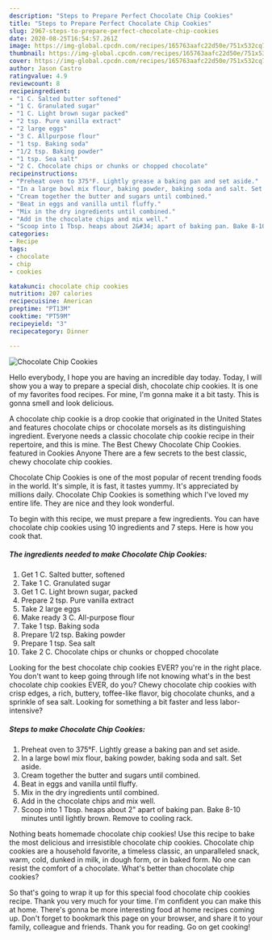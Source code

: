 ```yaml
---
description: "Steps to Prepare Perfect Chocolate Chip Cookies"
title: "Steps to Prepare Perfect Chocolate Chip Cookies"
slug: 2967-steps-to-prepare-perfect-chocolate-chip-cookies
date: 2020-08-25T16:54:57.261Z
image: https://img-global.cpcdn.com/recipes/165763aafc22d50e/751x532cq70/chocolate-chip-cookies-recipe-main-photo.jpg
thumbnail: https://img-global.cpcdn.com/recipes/165763aafc22d50e/751x532cq70/chocolate-chip-cookies-recipe-main-photo.jpg
cover: https://img-global.cpcdn.com/recipes/165763aafc22d50e/751x532cq70/chocolate-chip-cookies-recipe-main-photo.jpg
author: Jason Castro
ratingvalue: 4.9
reviewcount: 8
recipeingredient:
- "1 C. Salted butter softened"
- "1 C. Granulated sugar"
- "1 C. Light brown sugar packed"
- "2 tsp. Pure vanilla extract"
- "2 large eggs"
- "3 C. Allpurpose flour"
- "1 tsp. Baking soda"
- "1/2 tsp. Baking powder"
- "1 tsp. Sea salt"
- "2 C. Chocolate chips or chunks or chopped chocolate"
recipeinstructions:
- "Preheat oven to 375°F. Lightly grease a baking pan and set aside."
- "In a large bowl mix flour, baking powder, baking soda and salt. Set aside."
- "Cream together the butter and sugars until combined."
- "Beat in eggs and vanilla until fluffy."
- "Mix in the dry ingredients until combined."
- "Add in the chocolate chips and mix well."
- "Scoop into 1 Tbsp. heaps about 2&#34; apart of baking pan. Bake 8-10 minutes until lightly brown. Remove to cooling rack."
categories:
- Recipe
tags:
- chocolate
- chip
- cookies

katakunci: chocolate chip cookies 
nutrition: 207 calories
recipecuisine: American
preptime: "PT13M"
cooktime: "PT59M"
recipeyield: "3"
recipecategory: Dinner

---
```



![Chocolate Chip Cookies](https://img-global.cpcdn.com/recipes/165763aafc22d50e/751x532cq70/chocolate-chip-cookies-recipe-main-photo.jpg)

Hello everybody, I hope you are having an incredible day today. Today, I will show you a way to prepare a special dish, chocolate chip cookies. It is one of my favorites food recipes. For mine, I'm gonna make it a bit tasty. This is gonna smell and look delicious.

A chocolate chip cookie is a drop cookie that originated in the United States and features chocolate chips or chocolate morsels as its distinguishing ingredient. Everyone needs a classic chocolate chip cookie recipe in their repertoire, and this is mine. The Best Chewy Chocolate Chip Cookies. featured in Cookies Anyone There are a few secrets to the best classic, chewy chocolate chip cookies.

Chocolate Chip Cookies is one of the most popular of recent trending foods in the world. It's simple, it is fast, it tastes yummy. It's appreciated by millions daily. Chocolate Chip Cookies is something which I've loved my entire life. They are nice and they look wonderful.


To begin with this recipe, we must prepare a few ingredients. You can have chocolate chip cookies using 10 ingredients and 7 steps. Here is how you cook that.

<!--inarticleads1-->

##### The ingredients needed to make Chocolate Chip Cookies:

1. Get 1 C. Salted butter, softened
1. Take 1 C. Granulated sugar
1. Get 1 C. Light brown sugar, packed
1. Prepare 2 tsp. Pure vanilla extract
1. Take 2 large eggs
1. Make ready 3 C. All-purpose flour
1. Take 1 tsp. Baking soda
1. Prepare 1/2 tsp. Baking powder
1. Prepare 1 tsp. Sea salt
1. Take 2 C. Chocolate chips or chunks or chopped chocolate


Looking for the best chocolate chip cookies EVER? you&#39;re in the right place. You don&#39;t want to keep going through life not knowing what&#39;s in the best chocolate chip cookies EVER, do you? Chewy chocolate chip cookies with crisp edges, a rich, buttery, toffee-like flavor, big chocolate chunks, and a sprinkle of sea salt. Looking for something a bit faster and less labor-intensive? 

<!--inarticleads2-->

##### Steps to make Chocolate Chip Cookies:

1. Preheat oven to 375°F. Lightly grease a baking pan and set aside.
1. In a large bowl mix flour, baking powder, baking soda and salt. Set aside.
1. Cream together the butter and sugars until combined.
1. Beat in eggs and vanilla until fluffy.
1. Mix in the dry ingredients until combined.
1. Add in the chocolate chips and mix well.
1. Scoop into 1 Tbsp. heaps about 2&#34; apart of baking pan. Bake 8-10 minutes until lightly brown. Remove to cooling rack.


Nothing beats homemade chocolate chip cookies! Use this recipe to bake the most delicious and irresistible chocolate chip cookies. Chocolate chip cookies are a household favorite, a timeless classic, an unparalleled snack, warm, cold, dunked in milk, in dough form, or in baked form. No one can resist the comfort of a chocolate. What&#39;s better than chocolate chip cookies? 

So that's going to wrap it up for this special food chocolate chip cookies recipe. Thank you very much for your time. I'm confident you can make this at home. There's gonna be more interesting food at home recipes coming up. Don't forget to bookmark this page on your browser, and share it to your family, colleague and friends. Thank you for reading. Go on get cooking!
